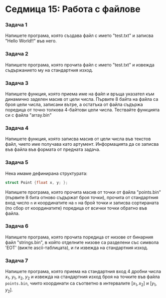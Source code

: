 # Седмица 15: Работа с файлове

### Задача 1
Напишете програма, която създава файл с името "test.txt" и записва "Hello World!!" във него.

### Задача 2
Напишете програма, която прочита файл с името "test.txt" и извежда съдържанието му на стандартния изход.

### Задача 3
Напишете функция, която приема име на файл и връща указател към динамично заделен масив от цели числа. Първите 8 байта на файла са броя цели числа, записани вътре, а остатъка от файла съдържа поредица от точно толкова 4-байтови цели числа. Тествайте функцията си с файла "array.bin"

### Задача 4
Напишете функция, която записва масив от цели числа във текстов файл, чието име получава като артумент. Информацията да се записва във файла във формата от предната задача.

### Задача 5
Нека имаме дефинирана структурата:
```cpp
struct Point {float x, y; };
```
Напишете програма, която прочита масив от точки от файла "points.bin" (първите 8 бита отново съдържат броя точки), прочита от стандартния вход число `n` и координатите на `n` на брой точки и записва сортираната (по сбор от координатите) поредица от всички точки обратно във файла.

### Задача 6
Напишете програма, която прочита поредица от низове от бинарния файл "strings.bin", в който отделните низове са разделени със символа 'EOT' (вижте ascii-таблицата), и ги извежда на стандартния изход.

### Задача 7
Напишете програма, която приема на стандартния вход 4 дробни числа $x_1$, $y_1$, $x_2$, $y_2$ и извежда на стандартния изход броя на точките във файла `points.bin`, чиито координати са съответно в интервалите $[x_1, x_2]$ и $[y_1, y_2]$.
